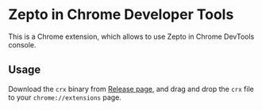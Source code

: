 Zepto in Chrome Developer Tools
===============================

This is a Chrome extension, which allows to use Zepto in Chrome DevTools console.

## Usage
Download the `crx` binary from [Release page](https://github.com/tatsuyafw/Zepto-in-Chrome-Developer-Tools/releases), and drag and drop the `crx` file to your `chrome://extensions` page.
